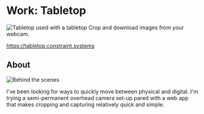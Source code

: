 # Work: Tabletop

![Tabletop used with a tabletop](https://grant-uploader.s3.amazonaws.com/2025-03-23-14-47-20.gif)
Crop and download images from your webcam.

https://tabletop.constraint.systems

## About

![Behind the scenes](https://grant-uploader.s3.amazonaws.com/2025-03-23-14-49-04-2000.jpg)

I've been looking for ways to quickly move between physical and digital. I'm trying a semi-permanent overhead camera set-up pared with a web app that makes cropping and capturing relatively quick and simple.